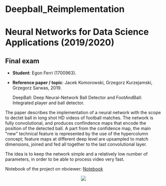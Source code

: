# Deepball_Reimplementation

# Neural Networks for Data Science Applications (2019/2020)
## Final exam 

* **Student**: Egon Ferri (1700963).
* **Reference paper / topic**: Jacek Komorowski, Grzegorz Kurzejamski, Grzegorz Sarwas, 2019.

    DeepBall: Deep Neural-Network Ball Detector and FootAndBall: Integrated player and ball detector.
 
The paper describes the implementation of a neural network with the scope to dectet ball in long shot HD videos of football matches.
The network is fully convolutional, and produces confindence maps that encode the position of the detected ball.
A part from the confidence map, the main "new" technical feature is represented by the use of the hypercolumn concept;
feature maps at different deep level are upsampled to match dimensions, joined and fed all together to the last convolutional layer.

The idea is to keep the network simple and a relatively low number of parameters, in order to be able to process video very fast.
 
 Notebook of the project on nbviewer: [Notebook](https://nbviewer.jupyter.org/github/EgonFerri/Deepball_Reimplementation/blob/master/Deepball_reimplementation.ipynb)
 
<p align="center">
  <img src="compressed_gif.gif">
</p>


